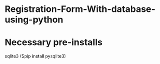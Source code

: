 # Registration-Form-With-database-using-python

# Necessary pre-installs

sqlite3 ($pip install pysqlite3)